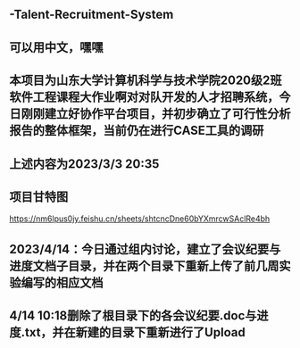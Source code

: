 ## -Talent-Recruitment-System
## 可以用中文，嘿嘿
## 本项目为山东大学计算机科学与技术学院2020级2班软件工程课程大作业啊对对队开发的人才招聘系统，今日刚刚建立好协作平台项目，并初步确立了可行性分析报告的整体框架，当前仍在进行CASE工具的调研
## 上述内容为2023/3/3 20:35

## 项目甘特图
https://nm6lpus0jy.feishu.cn/sheets/shtcncDne60bYXmrcwSAclRe4bh

## 2023/4/14：今日通过组内讨论，建立了会议纪要与进度文档子目录，并在两个目录下重新上传了前几周实验编写的相应文档
## 4/14 10:18删除了根目录下的各会议纪要.doc与进度.txt，并在新建的目录下重新进行了Upload
